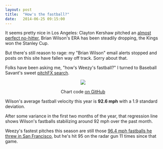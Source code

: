 ```yaml
---
layout: post
title:  "How's the fastball?"
date:   2014-06-25 09:15:00
---
```


It seems pretty nice in Los Angeles: Clayton Kershaw pitched an [almost perfect no-hitter](http://m.mlb.com/video/topic/70087564/v33848821/?game_pk=381612), Brian Wilson's ERA has been steadily dropping, the Kings won the Stanley Cup.

But there's still reason to rage: my "Brian Wilson" email alerts stopped and posts on this site have fallen way off track. Sorry about that.

Folks have been asking me, "how's Weezy's fastball?" I turned to Baseball Savant's sweet [pitchFX search](http://baseballsavant.com/pitchfx_search.php?hfPT=ff%7Cft%7C&hfZ=&hfGT=R%7C&hfPR=&hfAB=&pid%5B%5D=451216&hfBB=&hfHL=&hfCount=&ddlYear=2014&ddlPlayer=pitcher&ddlMin=0&ddlPitcherHand=&ddlBatterHand=&ddlVGT=&ddlVLT=&ddlDistGT=&ddlDistLT=&txtGameDateGT=&txtGameDateLT=&ddlTeam=&ddlPosition=&hfRO=&ddlHomeRoad=&hfIN=&hfOT=&ddlGroupBy=name&ddlSort=desc&ddlMinABs=0&ddlSBSuccess=&txtPx1=&txtPx2=&txtPz1=&txtPz2=&ddlRPXGT_ft=&ddlRPXGT_in=&ddlRPXLT_ft=&ddlRPXLT_in=&ddlRPYGT_ft=&ddlRPYGT_in=&ddlRPYLT_ft=&ddlRPYLT_in=&txtBAGT=&txtBALT=&txtBLGT=&txtBLLT=&txtSRGT=&txtSRLT=&txtSDGT=&txtSDLT=#results).

<div align="center">
    <img src="http://isbrianwilsonraging.com/post-assets/2014-06-25-fb-check/fastballs.png"/>
    <p><span class="caption">Chart code <a href="https://github.com/danhillreports/isbrianwilsonraging/blob/gh-pages/data/2014-06-25-fb-check/">on GitHub</a></span></p>
</div>

Wilson's average fastball velocity this year is <strong>92.6 mph</strong> with a 1.9 standard deviation.

After some variance in the first two months of the year, that regression line shows Wilson's fastballs stabilizing around 92 mph over the past month.

Weezy's fastest pitches this season are still those [96.4 mph fastballs he threw in San Francisco](http://isbrianwilsonraging.com/games/2014/04/18/vs-giants.html), but he's hit 95 on the radar gun 11 times since that game.
